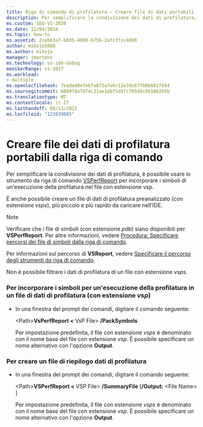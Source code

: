 ```yaml
---
title: Riga di comando di profilatura - Creare file di dati portabili
description: Per semplificare la condivisione dei dati di profilatura, usare lo strumento VSPerfReport.exe da riga di comando per incorporare i simboli per un'esecuzione della profilatura nel file con estensione vsp.
ms.custom: SEO-VS-2020
ms.date: 11/04/2016
ms.topic: how-to
ms.assetid: 2ceb63a7-b835-4988-b756-2afc3fcc4808
author: mikejo5000
ms.author: mikejo
manager: jmartens
ms.technology: vs-ide-debug
monikerRange: vs-2017
ms.workload:
- multiple
ms.openlocfilehash: 7eadad8efebfa673a7e6c12e7dc67fb8b601f884
ms.sourcegitcommit: 68897da7d74c31ae1ebf5d47c7b5ddc9b108265b
ms.translationtype: MT
ms.contentlocale: it-IT
ms.lasthandoff: 08/13/2021
ms.locfileid: "122039085"
---
```

# <a name="create-portable-profiling-data-files-from-the-command-line"></a>Creare file dei dati di profilatura portabili dalla riga di comando
Per semplificare la condivisione dei dati di profilatura, è possibile usare lo strumento da riga di comando [VSPerfReport](../profiling/vsperfreport.md) per incorporare i simboli di un'esecuzione della profilatura nel file con estensione *vsp*.

 È anche possibile creare un file di dati di profilatura preanalizzato (con estensione *vsps*), più piccolo e più rapido da caricare nell'IDE.

> [!NOTE]
> Verificare che i file di simboli (con estensione *pdb*) siano disponibili per **VSPerfReport**. Per altre informazioni, vedere [Procedura: Specificare percorsi dei file di simboli dalla riga di comando](../profiling/how-to-specify-symbol-file-locations-from-the-command-line.md).
>
> Per informazioni sul percorso di **VSReport**, vedere [Specificare il percorso degli strumenti da riga di comando](../profiling/specifying-the-path-to-profiling-tools-command-line-tools.md).
>
> Non è possibile filtrare i dati di profilatura di un file con estensione *vsps*.

### <a name="to-embed-the-symbols-for-a-profiling-run-into-a-profiling-data-vsp-file"></a>Per incorporare i simboli per un'esecuzione della profilatura in un file di dati di profilatura (con estensione *vsp*)

- In una finestra del prompt dei comandi, digitare il comando seguente:

   \<Path><strong>VsPerfReport \<</strong> VsP File> **/PackSymbols**

   Per impostazione predefinita, il file con estensione *vsps* è denominato con il nome base del file con estensione *vsp*. È possibile specificare un nome alternativo con l'opzione **Output**.

### <a name="to-create-a-summary-profiling-data-file"></a>Per creare un file di riepilogo dati di profilatura

- In una finestra del prompt dei comandi, digitare il comando seguente:

   \<Path><strong>VSPerfReport \<</strong> VSP File> **/SummaryFile** [**/Output:** \<File Name> ]

   Per impostazione predefinita, il file con estensione *vsps* è denominato con il nome base del file con estensione *vsp*. È possibile specificare un nome alternativo con l'opzione **Output**.
